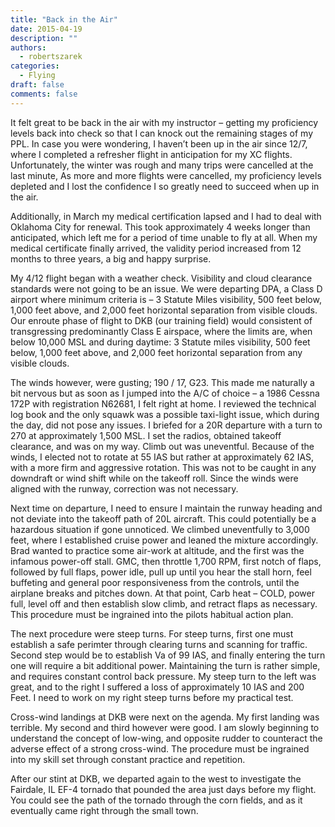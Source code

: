 ```yaml
---
title: "Back in the Air"
date: 2015-04-19
description: ""
authors:
  - robertszarek
categories:
  - Flying
draft: false
comments: false
---
```


It felt great to be back in the air with my instructor – getting my proficiency levels back into check so that I can knock out the remaining stages of my PPL. In case you were wondering, I haven’t been up in the air since 12/7, where I completed a refresher flight in anticipation for my XC flights. Unfortunately, the winter was rough and many trips were cancelled at the last minute, As more and more flights were cancelled, my proficiency levels depleted and I lost the confidence I so greatly need to succeed when up in the air.

Additionally, in March my medical certification lapsed and I had to deal with Oklahoma City for renewal. This took approximately 4 weeks longer than anticipated, which left me for a period of time unable to fly at all. When my medical certificate finally arrived, the validity period increased from 12 months to three years, a big and happy surprise.

My 4/12 flight began with a weather check. Visibility and cloud clearance standards were not going to be an issue. We were departing DPA, a Class D airport where minimum criteria is – 3 Statute Miles visibility, 500 feet below, 1,000 feet above, and 2,000 feet horizontal separation from visible clouds. Our enroute phase of flight to DKB (our training field) would consistent of transgressing predominantly Class E airspace, where the limits are, when below 10,000 MSL and during daytime: 3 Statute miles visibility, 500 feet below, 1,000 feet above, and 2,000 feet horizontal separation from any visible clouds.

The winds however, were gusting; 190 / 17, G23. This made me naturally a bit nervous but as soon as I jumped into the A/C of choice – a 1986 Cessna 172P with registration N62681, I felt right at home. I reviewed the technical log book and the only squawk was a possible taxi-light issue, which during the day, did not pose any issues. I briefed for a 20R departure with a turn to 270 at approximately 1,500 MSL. I set the radios, obtained takeoff clearance, and was on my way. Climb out was uneventful. Because of the winds, I elected not to rotate at 55 IAS but rather at approximately 62 IAS, with a more firm and aggressive rotation. This was not to be caught in any downdraft or wind shift while on the takeoff roll. Since the winds were aligned with the runway, correction was not necessary.

Next time on departure, I need to ensure I maintain the runway heading and not deviate into the takeoff path of 20L aircraft. This could potentially be a hazardous situation if gone unnoticed. We climbed uneventfully to 3,000 feet, where I established cruise power and leaned the mixture accordingly. Brad wanted to practice some air-work at altitude, and the first was the infamous power-off stall. GMC, then throttle 1,700 RPM, first notch of flaps, followed by full flaps, power idle, pull up until you hear the stall horn, feel buffeting and general poor responsiveness from the controls, until the airplane breaks and pitches down. At that point, Carb heat – COLD, power full, level off and then establish slow climb, and retract flaps as necessary. This procedure must be ingrained into the pilots habitual action plan.

The next procedure were steep turns. For steep turns, first one must establish a safe perimter through clearing turns and scanning for traffic. Second step would be to establish Va of 99 IAS, and finally entering the turn one will require a bit additional power. Maintaining the turn is rather simple, and requires constant control back pressure. My steep turn to the left was great, and to the right I suffered a loss of approximately 10 IAS and 200 Feet. I need to work on my right steep turns before my practical test.

Cross-wind landings at DKB were next on the agenda. My first landing was terrible. My second and third however were good. I am slowly beginning to understand the concept of low-wing, and opposite rudder to counteract the adverse effect of a strong cross-wind. The procedure must be ingrained into my skill set through constant practice and repetition.

After our stint at DKB, we departed again to the west to investigate the Fairdale, IL EF-4 tornado that pounded the area just days before my flight. You could see the path of the tornado through the corn fields, and as it eventually came right through the small town.